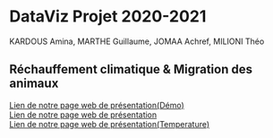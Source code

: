 # DataViz Projet 2020-2021
KARDOUS Amina, MARTHE Guillaume, JOMAA Achref, MILIONI Théo
## Réchauffement climatique & Migration des animaux
[Lien de notre page web de présentation(Démo)](https://tpdataviz.github.io/TPDataViz/demo.html)  
[Lien de notre page web de présentation](https://tpdataviz.github.io/TPDataViz/)  
[Lien de notre page web de présentation(Temperature)](https://tpdataviz.github.io/TPDataViz/temperature.html)
